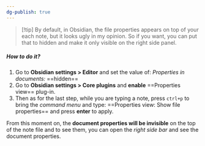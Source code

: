 ```yaml
---
dg-publish: true
---
```

> [!tip] By default, in Obsidian, the file properties appears on top of your each note, but it looks ugly in my opinion. So if you want, you can put that to hidden and make it only visible on the right side panel.

##### How to do it?
1. Go to **Obsidian settings > Editor** and set the value of:
	*Properties in documents:* ==hidden==
2. Go to **Obsidian settings > Core plugins** and **enable** ==Properties view== plug-in. 
3. Then as for the last step, while you are typing a note, press `ctrl+p` to bring the *command menu* and type: ==Properties view: Show file properties== and press **enter** to apply.

From this moment on, the **document properties will be invisible** on the top of the note file and to see them, you can open the *right side bar* and see the document properties.
